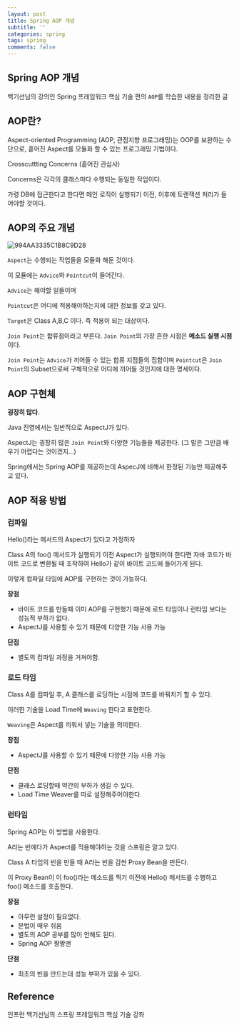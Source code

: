 ```yaml
---
layout: post
title: Spring AOP 개념
subtitle: ''
categories: spring
tags: spring
comments: false
---
```


## Spring AOP 개념

백기선님의 강의인 Spring 프레임워크 핵심 기술 편의 `AOP`를 학습한 내용을 정리한 글

## AOP란?

Aspect-oriented Programming (AOP, 관점지향 프로그래밍)는 OOP를 보완하는 수단으로, 흩어진 Aspect를 모듈화 할 수 있는 프로그래밍 기법이다.

Crosscuttting Concerns (흩어진 관심사)

Concerns은 각각의 클래스마다 수행되는 동일한 작업이다.

가령 DB에 접근한다고 한다면 메인 로직이 실행되기 이전, 이후에 트랜잭션 처리가 들어야할 것이다.

## AOP의 주요 개념

![994AA3335C1B8C9D28](https://user-images.githubusercontent.com/43809168/75344289-af487700-58dd-11ea-90b3-0dceea7bda88.png)

`Aspect`는 수행되는 작업들을 모듈화 해둔 것이다.

이 모듈에는 `Advice`와 `Pointcut`이 들어간다.

`Advice`는 해야할 일들이며

`Pointcut`은 어디에 적용해야하는지에 대한 정보를 갖고 있다.

`Target`은 Class A,B,C 이다. 즉 적용이 되는 대상이다.

`Join Point`는 합류점이라고 부른다. `Join Point`의 가장 흔한 시점은 **메소드 실행 시점**이다.

`Join Point`는 `Advice`가 끼어들 수 있는 합류 지점들의 집합이며 `Pointcut`은 `Join Point`의 Subset으로써 구체적으로 어디에 끼어들 것인지에 대한 명세이다. 

## AOP 구현체

**굉장히 많다.**

Java 진영에서는 일반적으로 AspectJ가 있다.

AspectJ는 굉장히 많은 `Join Point`와 다양한 기능들을 제공한다. (그 말은 그만큼 배우기 어렵다는 것이겠지...)

Spring에서는 Spring AOP를 제공하는데 AspecJ에 비해서 한정된 기능만 제공해주고 있다.

## AOP 적용 방법

### 컴파일 

Hello()라는 메서드의 Aspect가 있다고 가정하자

Class A의 foo() 메서드가 실행되기 이전 Aspect가 실행되어야 한다면 자바 코드가 바이트 코드로 변환될 때 조작하여 Hello가 같이 바이트 코드에 들어가게 된다.

이렇게 컴파일 타임에 AOP를 구현하는 것이 가능하다.

**장점**
- 바이트 코드를 만들때 이미 AOP를 구현했기 때문에 로드 타임이나 런타임 보다는 성능적 부하가 없다.
- AspectJ를 사용할 수 있기 때문에 다양한 기능 사용 가능

**단점**
- 별도의 컴파일 과정을 거쳐야함.

### 로드 타임

Class A를 컴파일 후, A 클래스를 로딩하는 시점에 코드를 바꿔치기 할 수 있다.

이러한 기술을 Load Time에 `Weaving` 한다고 표현한다.

`Weaving`은 Aspect를 끼워서 넣는 기술을 의미한다.

**장점**
- AspectJ를 사용할 수 있기 때문에 다양한 기능 사용 가능

**단점**
- 클래스 로딩할때 약간의 부하가 생길 수 있다.
- Load Time Weaver를 따로 설정해주어야한다.

### 런타임

Spring AOP는 이 방법을 사용한다.

A라는 빈에다가 Aspect를 적용해야하는 것을 스프링은 알고 있다.

Class A 타입의 빈을 만들 때 A라는 빈을 감싼 Proxy Bean을 만든다.

이 Proxy Bean이 이 foo()라는 메소드를 찍기 이전에 Hello() 메서드를 수행하고 foo() 메소드를 호출한다.

**장점**
- 아무런 설정이 필요없다.
- 문법이 매우 쉬움
- 별도의 AOP 공부를 많이 안해도 된다.
- Spring AOP 짱짱맨

**단점**
- 최초의 빈을 만드는데 성능 부하가 있을 수 있다.

## Reference

인프런 백기선님의 스프링 프레임워크 핵심 기술 강좌
